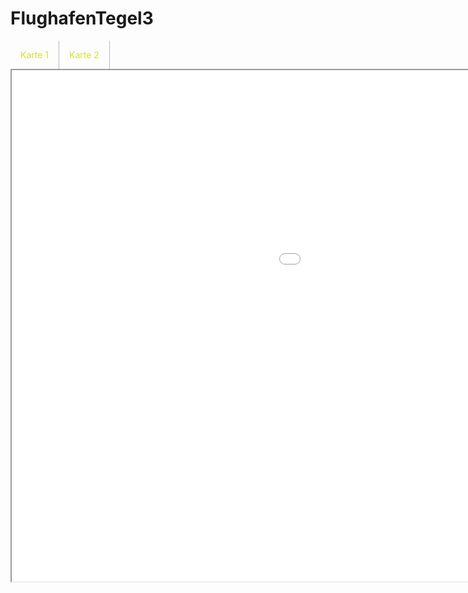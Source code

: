 # FlughafenTegel3
<head>
<meta charset="utf-8">
<style>
  body {
  position: absolute;
  top: 0px;
  left: 0px;
  right: 0px;
  bottom: 0px;
}
.header {
  border-radius: 25px;
  height: 14%;
  width: 100%;
}
img.nav-action-image {
  width: 14px;
  height: auto;
}
nav a {
  display: inline;
  text-decoration: none;
  float: left;
  color: #d1e231;
  padding: 14px 16px;
  border-right: 1px solid #bbb;
}
nav a:hover {
  color: #bff000;
}
nav a.active {
  display: inline;
  background-color: #bab86c;
  color: #37412a;
}
.navigation-bar {
  position: absolute;
  padding: 0;
  width: 100%;
  margin-top: 5px;
  border-radius: 7px;
}
.action-block {
  height: 80%;
  width: 20%;
  margin-top: 40px;
}
</style>
</head>
<body>
<nav>
<a href="kepler.gl.html" target="iframe">Karte 1</a>
<a href="hello.html" target="iframe">Karte 2</a>
</nav>
<iframe name="iframe" src="kepler.gl.html" width="1455px" height="818px">
</iframe>
</body>